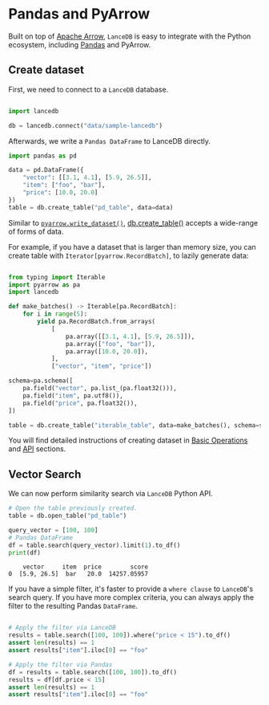 # Pandas and PyArrow


Built on top of [Apache Arrow](https://arrow.apache.org/),
`LanceDB` is easy to integrate with the Python ecosystem, including [Pandas](https://pandas.pydata.org/)
and PyArrow.

## Create dataset

First, we need to connect to a `LanceDB` database.

```py

import lancedb

db = lancedb.connect("data/sample-lancedb")
```

Afterwards, we write a `Pandas DataFrame` to LanceDB directly.

```py
import pandas as pd

data = pd.DataFrame({
    "vector": [[3.1, 4.1], [5.9, 26.5]],
    "item": ["foo", "bar"],
    "price": [10.0, 20.0]
})
table = db.create_table("pd_table", data=data)
```

Similar to [`pyarrow.write_dataset()`](https://arrow.apache.org/docs/python/generated/pyarrow.dataset.write_dataset.html),
[db.create_table()](../python/#lancedb.db.DBConnection.create_table) accepts a wide-range of forms of data.

For example, if you have a dataset that is larger than memory size, you can create table with `Iterator[pyarrow.RecordBatch]`,
to lazily generate data:

```py

from typing import Iterable
import pyarrow as pa
import lancedb

def make_batches() -> Iterable[pa.RecordBatch]:
    for i in range(5):
        yield pa.RecordBatch.from_arrays(
            [
                pa.array([[3.1, 4.1], [5.9, 26.5]]),
                pa.array(["foo", "bar"]),
                pa.array([10.0, 20.0]),
            ],
            ["vector", "item", "price"])

schema=pa.schema([
    pa.field("vector", pa.list_(pa.float32())),
    pa.field("item", pa.utf8()),
    pa.field("price", pa.float32()),
])

table = db.create_table("iterable_table", data=make_batches(), schema=schema)
```

You will find detailed instructions of creating dataset in
[Basic Operations](../basic.md) and [API](../python/#lancedb.db.DBConnection.create_table)
sections.

## Vector Search

We can now perform similarity search via `LanceDB` Python API.

```py
# Open the table previously created.
table = db.open_table("pd_table")

query_vector = [100, 100]
# Pandas DataFrame
df = table.search(query_vector).limit(1).to_df()
print(df)
```

```
    vector     item  price        score
0  [5.9, 26.5]  bar   20.0  14257.05957
```

If you have a simple filter, it's faster to provide a `where clause` to `LanceDB`'s search query.
If you have more complex criteria, you can always apply the filter to the resulting Pandas `DataFrame`.

```python

# Apply the filter via LanceDB
results = table.search([100, 100]).where("price < 15").to_df()
assert len(results) == 1
assert results["item"].iloc[0] == "foo"

# Apply the filter via Pandas
df = results = table.search([100, 100]).to_df()
results = df[df.price < 15]
assert len(results) == 1
assert results["item"].iloc[0] == "foo"
```